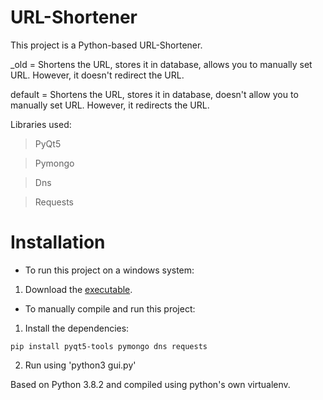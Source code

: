 # URL-Shortener

This project is a Python-based URL-Shortener. 

_old = Shortens the URL, stores it in database, allows you to manually set URL. However, it doesn't redirect the URL.

default = Shortens the URL, stores it in database, doesn't allow you to manually set URL. However, it redirects the URL.

Libraries used:
>PyQt5

>Pymongo

>Dns

>Requests

# Installation

* To run this project on a windows system:
1. Download the [executable](https://github.com/yatish609/URL-Shortener/releases).

* To manually compile and run this project:
1. Install the dependencies:
~~~
pip install pyqt5-tools pymongo dns requests
~~~
2. Run using 'python3 gui.py'

Based on Python 3.8.2 and compiled using python's own virtualenv.

